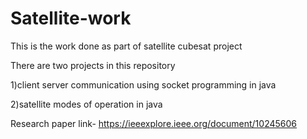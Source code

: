 # Satellite-work
This is the work done as part of satellite cubesat project

There are two projects in this repository

1)client server communication using socket programming in java

2)satellite modes of operation in java

Research paper link- https://ieeexplore.ieee.org/document/10245606
